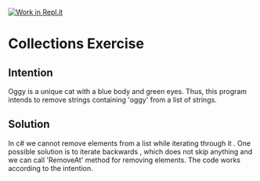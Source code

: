 [![Work in Repl.it](https://classroom.github.com/assets/work-in-replit-14baed9a392b3a25080506f3b7b6d57f295ec2978f6f33ec97e36a161684cbe9.svg)](https://classroom.github.com/online_ide?assignment_repo_id=2970362&assignment_repo_type=AssignmentRepo)
# Collections Exercise

## Intention

Oggy is a unique cat with a blue body and green eyes. Thus, this program intends to remove strings containing 'oggy' from a list of strings.

## Solution
In c# we cannot remove elements from a list while iterating through it . One possible solution is to iterate backwards , which does not skip anything and we can call 'RemoveAt' method for removing elements.
The code works according to the intention.
